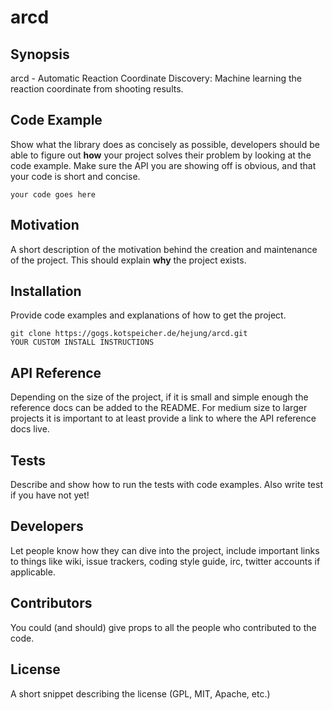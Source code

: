 # arcd

## Synopsis

arcd - Automatic Reaction Coordinate Discovery: Machine learning the reaction coordinate from shooting results.

## Code Example

Show what the library does as concisely as possible, developers should be able to figure out **how** your project solves their problem by looking at the code example. Make sure the API you are showing off is obvious, and that your code is short and concise.

```
your code goes here
```

## Motivation

A short description of the motivation behind the creation and maintenance of the project. This should explain **why** the project exists.

## Installation

Provide code examples and explanations of how to get the project.

```
git clone https://gogs.kotspeicher.de/hejung/arcd.git
YOUR CUSTOM INSTALL INSTRUCTIONS
```

## API Reference

Depending on the size of the project, if it is small and simple enough the reference docs can be added to the README. For medium size to larger projects it is important to at least provide a link to where the API reference docs live.

## Tests

Describe and show how to run the tests with code examples. Also write test if you have not yet!

## Developers

Let people know how they can dive into the project, include important links to things like wiki, issue trackers, coding style guide, irc, twitter accounts if applicable.

## Contributors

You could (and should) give props to all the people who contributed to the code.

## License

A short snippet describing the license (GPL, MIT, Apache, etc.)
